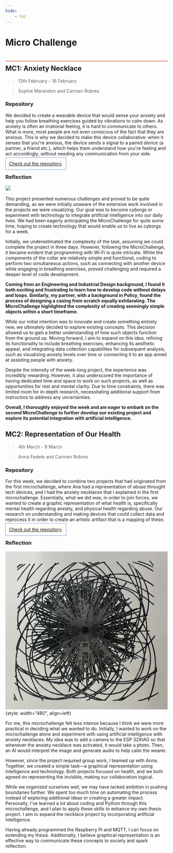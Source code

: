 ```yaml
---
hide:
    - toc
---
```


# Micro Challenge
<div style="height:2px; background-color: #E17858; margin-top: 40px; margin-bottom: -20px;"></div>

## MC1: Anxiety Necklace
> 13th February - 16 February

> Sophie Marandon and Carmen Robres

### Repository
We decided to create a wearable device that would sense your anxiety and help you follow breathing exercises guided by vibrations to calm down. As anxiety is often an irrational feeling, it is hard to communicate to others. What is more, most people are not even consicous of the fact that they are anxious. This is why we decided to make this device collaborative: when it senses that you're anxious, the device sends a signal to a paired device (a partner, a friend etc.), which helps them understand how you're feeling and act accordingly, without needing any communication from your side.

<span style="background-color: #FFFCFA; padding: 10px; border: 1px solid #699ADA;"> [Check out the repository](https://github.com/carmenrobres/microchallenge1).</span>

### Reflection

![](../images\term2\Microchallenge\GIF_wifi.gif)

This project presented numerous challenges and proved to be quite demanding, as we were initially unaware of the extensive work involved in the projects we were visualizing. Our goal was to become cyborgs or experiment with technology to integrate artificial intelligence into our daily lives. We had been eagerly anticipating the MicroChallenge for quite some time, hoping to create technology that would enable us to live as cyborgs for a week.

Initially, we underestimated the complexity of the task, assuming we could complete the project in three days. However, following the MicroChallenge, it became evident that programming with Wi-Fi is quite intricate. While the components of the collar are relatively simple and functional, coding to perform two simultaneous actions, such as connecting with another device while engaging in breathing exercises, proved challenging and required a deeper level of code development.

**Coming from an Engineering and Industrial Design background, I found it both exciting and frustrating to learn how to develop code without delays and loops. Similarly, my partner, with a background in Policy, found the process of designing a casing from scratch equally exhilarating. The MicroChallenge highlighted the complexity of creating seemingly simple objects within a short timeframe.**

While our initial intention was to innovate and create something entirely new, we ultimately decided to explore existing concepts. This decision allowed us to gain a better understanding of how such objects function from the ground up. Moving forward, I aim to expand on this idea, refining its functionality to include breathing exercises, enhancing its aesthetic appeal, and integrating data collection capabilities for subsequent analysis, such as visualizing anxiety levels over time or connecting it to an app aimed at assisting people with anxiety.

Despite the intensity of the week-long project, the experience was incredibly rewarding. However, it also underscored the importance of having dedicated time and space to work on such projects, as well as opportunities for rest and mental clarity. Due to time constraints, there was limited room for in-depth research, necessitating additional support from instructors to address any uncertainties.

**Overall, I thoroughly enjoyed the week and am eager to embark on the second MicroChallenge to further develop our existing project and explore its potential integration with artificial intelligence.**


## MC2: Representation of Our Health
> 4th March - 8 March

> Anna Fedele and Carmen Robres
### Repository
For this week, we decided to combine two projects that had originated from the first microchallenge, where Ana had a representation of abuse throught tech devices, and I had the anxiety necklaces that I explained in the first microchallenge. Essentially, what we did was, in order to join forces, we wanted to create a graphic representation of what health is, specifically mental health regarding anxiety, and physical health regarding abuse. Our research on understanding and making devices that could collect data and reprocess it in order to create an artistic artifact that is a mapping of these.

<span style="background-color: #FFFCFA; padding: 10px; border: 1px solid #699ADA;"> [Check out the repository](https://github.com/annafedele/microchallenge-II).</span>

### Reflection
![](../images\term2\Microchallenge\micro.png){style: width="480", align=left}

For me, this microchallenge felt less intense because I think we were more practical in deciding what we wanted to do. Initially, I wanted to work on the microchallenge alone and experiment with using artificial intelligence with anxiety necklaces. My idea was to add a camera to the ESP 32XIAO so that whenever the anxiety necklace was activated, it would take a photo. Then, an AI would interpret the image and generate audio to help calm the wearer.

However, since the project required group work, I teamed up with Anna. Together, we created a simple task—a graphical representation using intelligence and technology. Both projects focused on health, and we both agreed on representing the invisible, making our collaboration logical.

While we organized ourselves well, we may have lacked ambition in pushing boundaries further. We spent too much time on automating the process instead of exploring additional ideas or creating a greater impact. Personally, I've learned a lot about coding and Python through this microchallenge, and I plan to apply these skills to enhance my own thesis project. I aim to expand the necklace project by incorporating artificial intelligence.

Having already programmed the Raspberry Pi and MQTT, I can focus on extending my thesis. Additionally, I believe graphical representation is an effective way to communicate these concepts to society and spark reflection.
